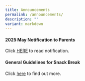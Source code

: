 ```yaml
---
title: Announcements
permalink: /announcements/
description: ""
variant: markdown
---
```

#### 2025 May Notification to Parents

Click [HERE](/partners/resources-for-parents-students/SchoolNotificationstoparents/) to read notification.



#### General Guidelines for Snack Break

Click&nbsp;[here](/partners/students-and-parents-resources/generalguidelinesforsnackbreak/)&nbsp;to find out more.